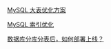 
[MySQL 大表优化方案](https://segmentfault.com/a/1190000006158186)

[MySQL 索引优化](https://mp.weixin.qq.com/s/1jnwkifOGTYJhCCwu6zwHg)

[数据库分库分表后，如何部署上线？](https://mp.weixin.qq.com/s/fDNTMx1KCNsIwcbJPdHcwQ)
